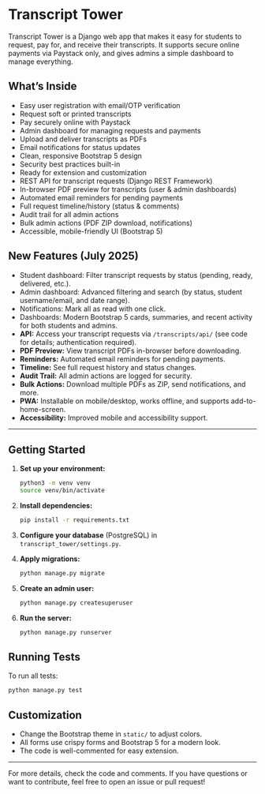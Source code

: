# Transcript Tower

Transcript Tower is a Django web app that makes it easy for students to request, pay for, and receive their transcripts. It supports secure online payments via Paystack only, and gives admins a simple dashboard to manage everything.

## What’s Inside

- Easy user registration with email/OTP verification
- Request soft or printed transcripts
- Pay securely online with Paystack
- Admin dashboard for managing requests and payments
- Upload and deliver transcripts as PDFs
- Email notifications for status updates
- Clean, responsive Bootstrap 5 design
- Security best practices built-in
- Ready for extension and customization
- REST API for transcript requests (Django REST Framework)
- In-browser PDF preview for transcripts (user & admin dashboards)
- Automated email reminders for pending payments
- Full request timeline/history (status & comments)
- Audit trail for all admin actions
- Bulk admin actions (PDF ZIP download, notifications)
- Accessible, mobile-friendly UI (Bootstrap 5)

## New Features (July 2025)

- Student dashboard: Filter transcript requests by status (pending, ready, delivered, etc.).
- Admin dashboard: Advanced filtering and search (by status, student username/email, and date range).
- Notifications: Mark all as read with one click.
- Dashboards: Modern Bootstrap 5 cards, summaries, and recent activity for both students and admins.
- **API:** Access your transcript requests via `/transcripts/api/` (see code for details; authentication required).
- **PDF Preview:** View transcript PDFs in-browser before downloading.
- **Reminders:** Automated email reminders for pending payments.
- **Timeline:** See full request history and status changes.
- **Audit Trail:** All admin actions are logged for security.
- **Bulk Actions:** Download multiple PDFs as ZIP, send notifications, and more.
- **PWA:** Installable on mobile/desktop, works offline, and supports add-to-home-screen.
- **Accessibility:** Improved mobile and accessibility support.

---

## Getting Started

1. **Set up your environment:**

   ```sh
   python3 -m venv venv
   source venv/bin/activate
   ```

2. **Install dependencies:**

   ```sh
   pip install -r requirements.txt
   ```

3. **Configure your database** (PostgreSQL) in `transcript_tower/settings.py`.
4. **Apply migrations:**

   ```sh
   python manage.py migrate
   ```

5. **Create an admin user:**

   ```sh
   python manage.py createsuperuser
   ```

6. **Run the server:**

   ```sh
   python manage.py runserver
   ```

## Running Tests

To run all tests:

```sh
python manage.py test
```

## Customization

- Change the Bootstrap theme in `static/` to adjust colors.
- All forms use crispy forms and Bootstrap 5 for a modern look.
- The code is well-commented for easy extension.

---

For more details, check the code and comments. If you have questions or want to contribute, feel free to open an issue or pull request!
